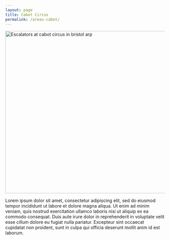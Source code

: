 ```yaml
---
layout: page
title: Cabot Circus
permalink: /areas-cabot/
---
```


<a title="By Arpingstone (Own work) [Public domain], via Wikimedia Commons" href="https://commons.wikimedia.org/wiki/File%3AEscalators_at_cabot_circus_in_bristol_arp.jpg"><img width="512" alt="Escalators at cabot circus in bristol arp" src="https://upload.wikimedia.org/wikipedia/commons/thumb/2/26/Escalators_at_cabot_circus_in_bristol_arp.jpg/512px-Escalators_at_cabot_circus_in_bristol_arp.jpg"/></a>

Lorem ipsum dolor sit amet, consectetur adipiscing elit, sed do eiusmod tempor incididunt ut labore et dolore magna aliqua. Ut enim ad minim veniam, quis nostrud exercitation ullamco laboris nisi ut aliquip ex ea commodo consequat. Duis aute irure dolor in reprehenderit in voluptate velit esse cillum dolore eu fugiat nulla pariatur. Excepteur sint occaecat cupidatat non proident, sunt in culpa qui officia deserunt mollit anim id est laborum.


